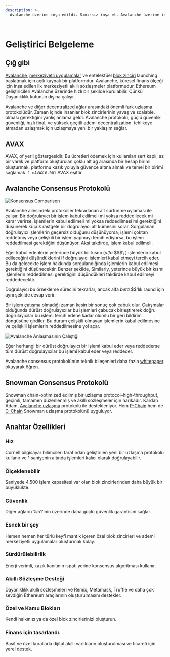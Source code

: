 ```yaml
---
description: >-
  Avalanche üzerine inşa edildi. Sınırsız inşa et. Avalanche üzerine inşa eden geliştiriciler kolaylıkla güçlü, güvenilir ve güvenli uygulamalar yaratabilirler.

---
```


# Geliştirici Belgeleme

## Çığ gibi

[Avalanche](https://avax.network), [merkeziyetli uygulamalar](https://support.avalabs.org/en/articles/4587146-what-is-a-decentralized-application-dapp) ve entelektüel [blok zinciri](http://support.avalabs.org/en/articles/4064677-what-is-a-blockchain) launching başlatmak için açık kaynak bir platformdur. Avalanche, küresel finans ölçeği için inşa edilen ilk merkeziyetli akıllı sözleşmeler platformudur. Ethereum geliştiricileri Avalanche üzerinde hızlı bir şekilde kurulabilir. Çünkü Dayanıklılık kutunun dışına çalışır.

Avalanche ve diğer decentralized ağlar arasındaki önemli fark uzlaşma protokolüdür. Zaman içinde insanlar blok zincirlerinin yavaş ve scalable. olması gerektiğini yanlış anlama geldi. Avalanche protokolü, güçlü güvenlik güvenliği, hızlı final, ve yüksek geçitli ademi decentralization. tehlikeye atmadan uzlaşmak için uzlaşmaya yeni bir yaklaşım sağlar.

## AVAX

AVAX, of yerli göstergesidir. Bu ücretleri ödemek için kullanılan sert kaplı, az bir varlık ve platform oluşturulan çoklu alt ağ arasında bir hesap birimi oluşturmak, platformu kazık yoluyla güvence altına almak ve temel bir birimi sağlamak. `1 nAVAX` `0.001` AVAX eşittir

## Avalanche Consensus Protokolü

![Konsensus Comparison](.gitbook/assets/image%20%2810%29%20%281%29%20%281%29%20%281%29.png)

Avalanche ailesindeki protokoller tekrarlanan alt sürtünme oylaması ile çalışır. Bir [doğrulayıcı](http://support.avalabs.org/en/articles/4064704-what-is-a-blockchain-validator) [bir işlem](http://support.avalabs.org/en/articles/4587384-what-is-a-transaction) kabul edilmeli mi yoksa reddedilecek mi karar verirse, işlemlerin kabul edilmeli mi yoksa reddedilmesi mi gerektiğini düşünerek küçük rastgele bir doğrulayıcı alt kümesini sorar. Sorgulanan doğrulayıcı işlemlerin geçersiz olduğunu düşünüyorsa, işlemi çoktan reddetmiş veya çelişkili bir işlem yapmayı tercih ediyorsa, bu işlem reddedilmesi gerektiğini düşünüyor. Aksi takdirde, işlem kabul edilmeli.

Eğer kabul edenlerin yeterince büyük bir kısmı (_alfa_ $$$\\ ) işlemlerin kabul edileceğini düşündüklerini If doğrulayıcı işlemleri kabul etmeyi tercih eder. Bu da gelecekte işlem hakkında sorgulandığında işlemlerin kabul edilmesi gerektiğini düşünecektir. Benzer şekilde, Similarly, yeterince büyük bir kısmı işlemlerin reddedilmesi gerektiğini düşündükleri takdirde kabul edilmeyi reddedecektir.

Doğrulayıcı _bu_ örnekleme sürecini tekrarlar, ancak alfa _beta_ $$'lık raund için aynı şekilde cevap verir.

Bir işlem çatışma olmadığı zaman kesin bir sonuç çok çabuk olur. Çatışmalar olduğunda dürüst doğrulayıcılar bu işlemleri çabucak birleştirerek doğru doğrulayıcılar bu işlemi tercih edene kadar olumlu bir geri bildirim döngüsüne girdiler. Bu durum çelişkili olmayan işlemlerin kabul edilmesine ve çelişkili işlemlerin reddedilmesine yol açar.

![Avalanche Anlaşmasının Çalıştığı](.gitbook/assets/howavalancheconsensusworks.png)

Eğer herhangi bir dürüst doğrulayıcı bir işlemi kabul eder veya reddederse tüm dürüst doğrulayıcılar bu işlemi kabul eder veya reddeder.

Avalanche consensus protokolünün teknik bileşenleri daha fazla [whitepaper](https://arxiv.org/pdf/1906.08936.pdf). okuyarak öğren.

## Snowman Consensus Protokolü

Snowman chain-optimized edilmiş bir uzlaşma protocol–high-throughput, geçimli, tamamen düzenlenmiş ve akıllı sözleşmeler için harikadır. Kardan Adam, [Avalanche uzlaşma](./#avalanche-consensus-protocol) protokolü ile destekleniyor. Hem [P-Chain](learn/platform-overview/#platform-chain-p-chain) hem de [C-Chain](learn/platform-overview/#contract-chain-c-chain) Snowman uzlaşma protokolünü uyguluyor.

## Anahtar Özellikleri

### Hız

Cornell bilgisayar bilimcileri tarafından geliştirilen yeni bir uzlaşma protokolü kullanır ve 1 saniyenin altında işlemleri kalıcı olarak doğrulayabilir.

### Ölçeklenebilir

Saniyede 4.500 işlem kapasitesi var olan blok zincirlerinden daha büyük bir büyüklükte.

### Güvenlik

Diğer ağların %51'inin üzerinde daha güçlü güvenlik garantisini sağlar.

### Esnek bir şey

Hemen hemen her türlü keyfi mantık içeren özel blok zincirleri ve ademi merkeziyetli uygulamalar oluşturmak kolay.

### Sürdürülebilirlik

Enerji verimli, kazık kanıtının ispatı yerine konsensus algoritması kullanır.

### Akıllı Sözleşme Desteği

Dayanıklılık akıllı sözleşmeleri ve Remix, Metamask, Truffle ve daha çok sevdiğin Ethereum araçlarının oluşturulmasını destekler.

### Özel ve Kamu Blokları

Kendi halkınızı ya da özel blok zincirlerinizi oluşturun.

### Finans için tasarlandı.

Basit ve özel kurallarla dijital akıllı varlıkların oluşturulması ve ticareti için yerel destek.

